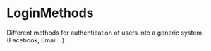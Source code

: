 # LoginMethods
Different methods for authentication of users into a generic system.(Facebook, Email...)
